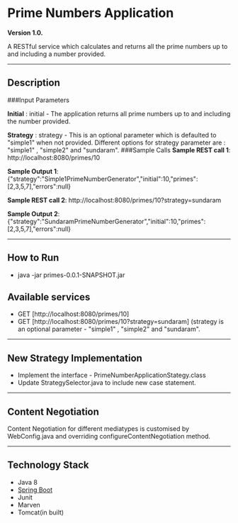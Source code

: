 # Prime Numbers Application
**Version 1.0.**

A RESTful service which calculates and returns all the prime numbers up to and including a number provided.

---
## Description

###Input Parameters

**Initial** : initial - The application returns all prime numbers up to and including the number provided.  

**Strategy** : strategy - This is an optional parameter which is defaulted to "simple1" when not provided.
Different options for strategy parameter are : 	"simple1" , "simple2" and "sundaram".
###Sample Calls
**Sample REST call 1**: http://localhost:8080/primes/10

**Sample Output 1**: {"strategy":"Simple1PrimeNumberGenerator","initial":10,"primes":[2,3,5,7],"errors":null}

**Sample REST call 2**: http://localhost:8080/primes/10?strategy=sundaram

**Sample Output 2**: {"strategy":"SundaramPrimeNumberGenerator","initial":10,"primes":[2,3,5,7],"errors":null}

---
## How to Run
- java -jar primes-0.0.1-SNAPSHOT.jar

## Available services
- GET [http://localhost:8080/primes/10]
- GET [http://localhost:8080/primes/10?strategy=sundaram] (strategy is an optional parameter - "simple1" , "simple2" and "sundaram".

---
## New Strategy Implementation
- Implement the interface - PrimeNumberApplicationStategy.class
- Update StrategySelector.java to include new case statement.

---
## Content Negotiation
Content Negotiation for different mediatypes is customised by WebConfig.java and overriding configureContentNegotiation method.

---
## Technology Stack
* Java 8
* [Spring Boot](https://spring.io/projects/spring-boot)
* Junit
* Marven
* Tomcat(in built)









